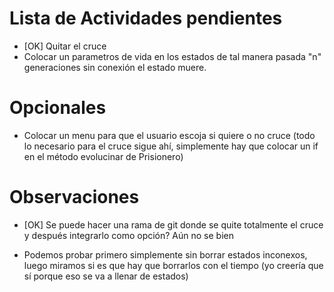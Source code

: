 Lista de Actividades pendientes
================================

- [OK] Quitar el cruce
- Colocar un parametros de vida en los estados de tal manera pasada "n"
  generaciones sin conexión el estado muere.

# Opcionales
- Colocar un menu para que el usuario escoja si quiere o no cruce (todo lo
  necesario para el cruce sigue ahí, simplemente hay que colocar un if en el
  método evolucinar de Prisionero)

# Observaciones

- [OK] Se puede hacer una rama de git donde se quite totalmente el cruce y después
  integrarlo como opción? Aún no se bien

- Podemos probar primero simplemente sin borrar estados inconexos, luego
  miramos si es que hay que borrarlos con el tiempo (yo creería que sí porque
  eso se va a llenar de estados)

